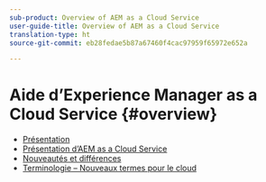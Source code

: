 ```yaml
---
sub-product: Overview of AEM as a Cloud Service
user-guide-title: Overview of AEM as a Cloud Service
translation-type: ht
source-git-commit: eb28fedae5b87a67460f4cac97959f65972e652a

---
```



# Aide d’Experience Manager as a Cloud Service {#overview}

+ [Présentation](/help/overview/home.md)
+ [Présentation d’AEM as a Cloud Service](introduction.md)
+ [Nouveautés et différences](what-is-new-and-different.md)
+ [Terminologie – Nouveaux termes pour le cloud](terminology.md)
